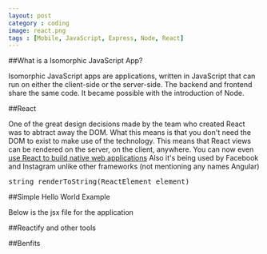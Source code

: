 ```yaml
---
layout: post
category : coding
image: react.png
tags : [Mobile, JavaScript, Express, Node, React]
---
```


##What is a Isomorphic JavaScript App?

Isomorphic JavaScript apps are applications, written in JavaScript that can run on either the client-side or the server-side.
The backend and frontend share the same code. It became possible with the introduction of Node. 

##React

One of the great design decisions made by the team who created React was to abtract away the DOM. What this means is that you don't need the DOM to exist to make use of the technology. This means that React views can be rendered on the server, on the client, anywhere. You can now even [use React to build native web applications]() Also it's being used by Facebook and Instagram unlike other frameworks (not mentioning any names Angular)

<pre class="prettyprint linenums">
string renderToString(ReactElement element)
</pre>


##Simple Hello World Example

Below is the jsx file for the application



##Reactify and other tools



##Benfits


